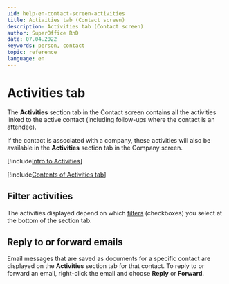 ```yaml
---
uid: help-en-contact-screen-activities
title: Activities tab (Contact screen)
description: Activities tab (Contact screen)
author: SuperOffice RnD
date: 07.04.2022
keywords: person, contact
topic: reference
language: en
---
```


# Activities tab

The **Activities** section tab in the Contact screen contains all the activities linked to the active contact (including follow-ups where the contact is an attendee).

If the contact is associated with a company, these activities will also be available in the **Activities** section tab in the Company screen.

[!include[Intro to Activities](../../../learn/includes/intro-activities.md)]

[!include[Contents of Activities tab](../../../learn/includes/activities-tab.md)]

## Filter activities

The activities displayed depend on which [filters][1] (checkboxes) you select at the bottom of the section tab.

## Reply to or forward emails

Email messages that are saved as documents for a specific contact are displayed on the **Activities** section tab for that contact. To reply to or forward an email, right-click the email and choose **Reply** or **Forward**.

<!-- Referenced links -->
[1]: ../../../learn/section-tabs/filter.md

<!-- Referenced images -->
